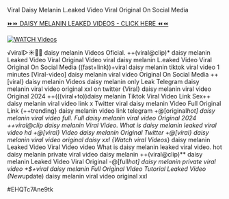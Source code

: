 Viral Daisy Melanin L.eaked Video Viral Original On Social Media


[⏩⏩ DAISY MELANIN LEAKED VIDEOS - CLICK HERE ⏪⏪](https://mov24.shop/watch/daisy+melanin)

[![WATCH Videos](https://i.imgur.com/dJHk4Zq.gif)](https://mov24.shop/watch/daisy+melanin)




























️√viral▷☀️👄💥 daisy melanin Videos Oficial. ++(viral@clip)* daisy melanin Leaked Video Viral Original Video
viral daisy melanin L.eaked Video Viral Original On Social Media
((fast+link))+viral daisy melanin tiktok viral video 1 minutes [Viral-video] daisy melanin viral video Original On Social Media ++[viral} daisy melanin Videos daisy melanin only Leak Telegram daisy melanin viral video original xxl on twitter
{Viral} daisy melanin viral video Original 2024
++(((viral+to))daisy melanin Tiktok Viral Video Link Sex++ daisy melanin viral video link x Twitter
viral daisy melanin Video Full Original Link
{++trending} daisy melanin video link telegram
+@[original*hot] daisy melanin viral video full. Full daisy melanin viral video Original 2024
++viral@clip daisy melanin Viral Video. What is daisy melanin leaked viral video hd +@[viral} Video daisy melanin Original Twitter +@[viral} daisy melanin viral video original daisy xxl {Watch viral Videos*} daisy melanin Leaked Video Viral Video
video What is daisy melanin leaked viral video.
hot daisy melanin private viral video daisy melanin
++(viral@clip)** daisy melanin Leaked Video Viral Original
-@[full*hot] daisy melanin private viral video +$+viral daisy melanin Full Original Video Tutorial Leaked Video (New*update) daisy melanin viral video original xxl


#EHQTc7Ane9tk